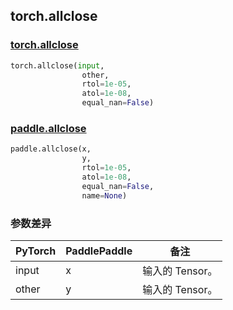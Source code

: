 ## torch.allclose
### [torch.allclose](https://pytorch.org/docs/stable/generated/torch.allclose.html?highlight=allclose#torch.allclose)

```python
torch.allclose(input, 
                other, 
                rtol=1e-05, 
                atol=1e-08, 
                equal_nan=False)
```

### [paddle.allclose](https://www.paddlepaddle.org.cn/documentation/docs/zh/api/paddle/allclose_cn.html#allclose)

```python
paddle.allclose(x, 
                y, 
                rtol=1e-05, 
                atol=1e-08, 
                equal_nan=False, 
                name=None)
```
### 参数差异
| PyTorch       | PaddlePaddle | 备注                                                   |
| ------------- | ------------ | ------------------------------------------------------ |
| input        | x            | 输入的 Tensor。                   |
| other        | y            | 输入的 Tensor。                   |
